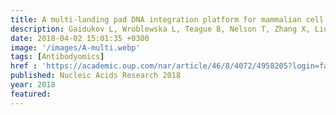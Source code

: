 ```yaml
---
title: A multi-landing pad DNA integration platform for mammalian cell engineering
description: Gaidukov L, Wroblewska L, Teague B, Nelson T, Zhang X, Liu Y, Jagtap K, Mamo S, Tseng W, Lowe A, <strong><u>Das J</u></strong>, Bandara K, Baijuraj S, Summers N, Lu T, Zhang L, Weiss R
date: 2018-04-02 15:01:35 +0300
image: '/images/A-multi.webp'
tags: [Antibodyomics]
href : 'https://academic.oup.com/nar/article/46/8/4072/4958205?login=false'
published: Nucleic Acids Research 2018
year: 2018
featured:
---
```

